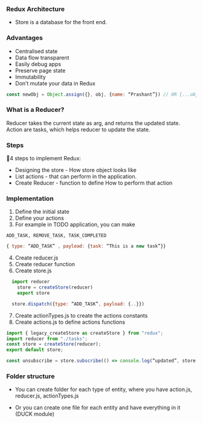 ### Redux Architecture
* Store is a database for the front end.

### Advantages

- Centralised state
- Data flow transparent
- Easily debug apps
- Preserve page state
- Immutability
- Don’t mutate your data in Redux

```js
const newObj = Object.assign({}, obj, {name: “Prashant”}) // OR {...obj}
```

### What is a Reducer?
Reducer takes the current state as arg, and returns the updated state.
Action are tasks, which helps reducer to update the state.


### Steps
📌4 steps to implement Redux:

- Designing the store - How store object looks like
- List actions - that can perform in the application.
- Create Reducer - function to define How to perform that action

### Implementation

1. Define the initial state
2. Define your actions
3. For example in TODO application, you can make 

`ADD_TASK, REMOVE_TASK, TASK_COMPLETED`

```js
{ type: “ADD_TASK” , payload: {task: “This is a new task”}}
```

4. Create reducer.js
5. Create reducer function
6. Create store.js

```js
  import reducer
	store = createStore(reducer)
	export store
```

```js
  store.dispatch({type: “ADD_TASK”, payload: {..}})
```

7. Create actionTypes.js to create the actions constants
8. Create actions.js to define actions functions

```js
import { legacy_createStore as createStore } from "redux";
import reducer from "./tasks";
const store = createStore(reducer); 
export default store;
```

```js
const unsubscribe = store.subscribe(() => console.log(“updated”, store.getState()))
```

### Folder structure

* You can create folder for each type of entity, where you have 
action.js, reducer.js, actionTypes.js

* Or you can create one file for each entity and have everything in it (DUCK module)

